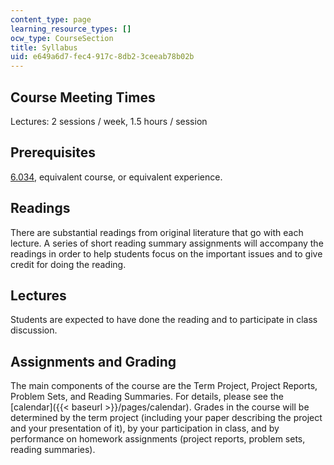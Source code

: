 ```yaml
---
content_type: page
learning_resource_types: []
ocw_type: CourseSection
title: Syllabus
uid: e649a6d7-fec4-917c-8db2-3ceeab78b02b
---
```


Course Meeting Times
--------------------

Lectures: 2 sessions / week, 1.5 hours / session

Prerequisites
-------------

[6.034](/courses/6-034-artificial-intelligence-spring-2005), equivalent course, or equivalent experience.

Readings
--------

There are substantial readings from original literature that go with each lecture. A series of short reading summary assignments will accompany the readings in order to help students focus on the important issues and to give credit for doing the reading.

Lectures
--------

Students are expected to have done the reading and to participate in class discussion.

Assignments and Grading
-----------------------

The main components of the course are the Term Project, Project Reports, Problem Sets, and Reading Summaries. For details, please see the [calendar]({{< baseurl >}}/pages/calendar). Grades in the course will be determined by the term project (including your paper describing the project and your presentation of it), by your participation in class, and by performance on homework assignments (project reports, problem sets, reading summaries).